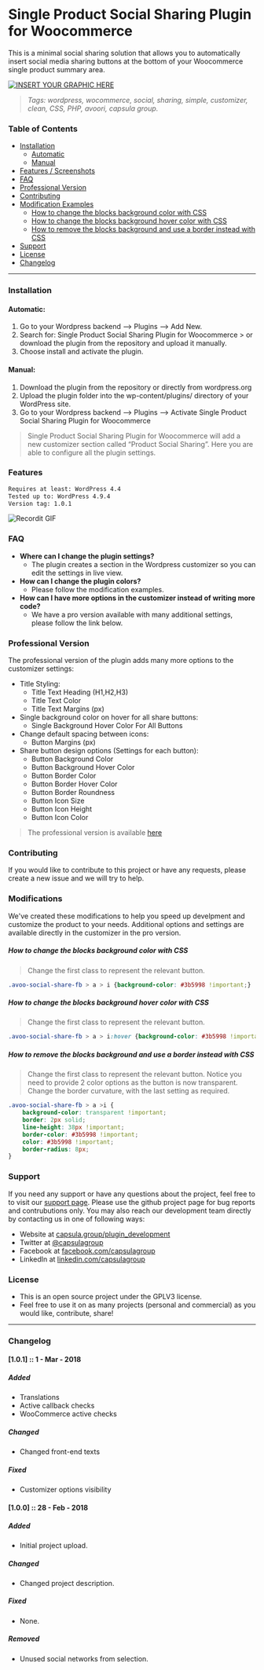 # Single Product Social Sharing Plugin for Woocommerce

This is a minimal social sharing solution that allows you to automatically insert social media sharing buttons at the bottom of your Woocommerce single product summary area. 

[![INSERT YOUR GRAPHIC HERE](https://image.prntscr.com/image/u0d6bxAgSqS0nCslgZqw2w.png)]()

> <i>Tags: wordpress, wocommerce, social, sharing, simple, customizer, clean, CSS, PHP, avoori, capsula group.</i>

### Table of Contents

* [Installation](#installation)
  * [Automatic](#automatic)
  * [Manual](#manual)
* [Features / Screenshots](#features)
* [FAQ](#faq)
* [Professional Version](#professional-version)
* [Contributing](#contributing)
* [Modification Examples](#modifications)
  * [How to change the blocks background color with CSS](#how-to-change-the-blocks-background-color-with-css)
  * [How to change the blocks background hover color with CSS](#how-to-change-the-blocks-background-hover-color-with-css)
  * [How to remove the blocks background and use a border instead with CSS](#how-to-remove-the-blocks-background-and-use-a-border-instead-with-css)
* [Support](#support)
* [License](#license)
* [Changelog](#changelog)


---

### Installation

#### Automatic:
1. Go to your Wordpress backend --> Plugins --> Add New.
2. Search for: Single Product Social Sharing Plugin for Woocommerce > or download the plugin from the repository and upload it manually.
3. Choose install and activate the plugin.

#### Manual:
1. Download the plugin from the repository or directly from wordpress.org
2. Upload the plugin folder into the wp-content/plugins/ directory of your WordPress site.
3. Go to your Wordpress backend --> Plugins --> Activate Single Product Social Sharing Plugin for Woocommerce

> Single Product Social Sharing Plugin for Woocommerce will add a new customizer section called “Product Social Sharing”. Here you are able to configure all the plugin settings.

### Features
```HTML
Requires at least: WordPress 4.4  
Tested up to: WordPress 4.9.4
Version tag: 1.0.1  
```

![Recordit GIF](http://g.recordit.co/kWJFgJd4pD.gif)

### FAQ

- **Where can I change the plugin settings?**
    - The plugin creates a section in the Wordpress customizer so you can edit the settings in live view.
- **How can I change the plugin colors?**
    - Please follow the modification examples.
- **How can I have more options in the customizer instead of writing more code?**
    - We have a pro version available with many additional settings, please follow the link below.

### Professional Version

The professional version of the plugin adds many more options to the customizer settings:
* Title Styling:
  * Title Text Heading (H1,H2,H3)
  * Title Text Color
  * Title Text Margins (px)
* Single background color on hover for all share buttons:
  * Single Background Hover Color For All Buttons
* Change default spacing between icons:
  * Button Margins (px)
* Share button design options (Settings for each button):
  * Button Background Color
  * Button Background Hover Color
  * Button Border Color
  * Button Border Hover Color
  * Button Border Roundness
  * Button Icon Size
  * Button Icon Height
  * Button Icon Color

> The professional version is available <a href="https://capsula.group/plugins/single-product-social-sharing-plugin-for-woocommerce" target="_blank">here</a>

### Contributing

If you would like to contribute to this project or have any requests, please create a new issue and we will try to help.

### Modifications

We've created these modifications to help you speed up develpment and customize the product to your needs.
Additional options and settings are available directly in the customizer in the pro version.

##### How to change the blocks background color with CSS
> Change the first class to represent the relevant button.
```css
.avoo-social-share-fb > a > i {background-color: #3b5998 !important;}
```

##### How to change the blocks background hover color with CSS
> Change the first class to represent the relevant button.
```css
.avoo-social-share-fb > a > i:hover {background-color: #3b5998 !important;}
```

##### How to remove the blocks background and use a border instead with CSS
> Change the first class to represent the relevant button. Notice you need to provide 2 color options as the button is now transparent. Change the border curvature, with the last setting as required.
```css
.avoo-social-share-fb > a >i {
    background-color: transparent !important;
    border: 2px solid;
    line-height: 38px !important;
    border-color: #3b5998 !important;
    color: #3b5998 !important;
    border-radius: 8px;
}
```

### Support

If you need any support or have any questions about the project, feel free to to visit our <a href="https://capsula.group/support" target="_blank">support page</a>.
Please use the github project page for bug reports and contrubutions only.
You may also reach our development team directly by contacting us in one of following ways:

- Website at <a href="https://capsula.group/plugin_development" target="_blank">capsula.group/plugin_development</a>
- Twitter at <a href="https://twitter.com" target="_blank">@capsulagroup</a>
- Facebook at <a href="https://facebook.com" target="_blank">facebook.com/capsulagroup</a>
- LinkedIn at <a href="https://linkedin.com" target="_blank">linkedin.com/capsulagroup</a>

### License

- This is an open source project under the GPLV3 license. 
- Feel free to use it on as many projects (personal and commercial) as you would like, contribute, share!

---

### Changelog

#### [1.0.1] :: 1 - Mar - 2018
##### Added
- Translations
- Active callback checks
- WooCommerce active checks

##### Changed
- Changed front-end texts

##### Fixed
- Customizer options visibility

#### [1.0.0] :: 28 - Feb - 2018
##### Added
- Initial project upload.

##### Changed
- Changed project description.

##### Fixed
- None.

##### Removed
- Unused social networks from selection.
